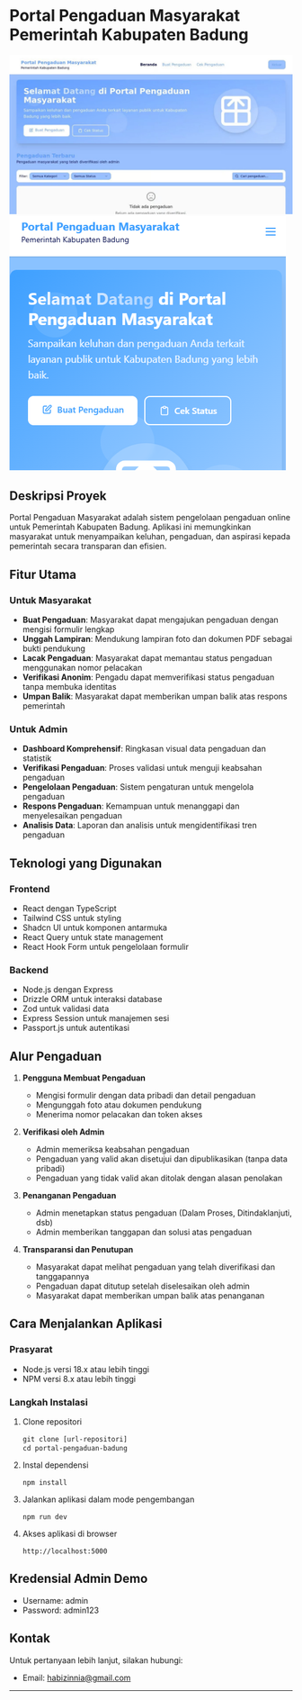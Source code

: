 # Portal Pengaduan Masyarakat Pemerintah Kabupaten Badung

![alt text](badung.jpeg)
![alt text](badung1.png)

## Deskripsi Proyek

Portal Pengaduan Masyarakat adalah sistem pengelolaan pengaduan online untuk Pemerintah Kabupaten Badung. Aplikasi ini memungkinkan masyarakat untuk menyampaikan keluhan, pengaduan, dan aspirasi kepada pemerintah secara transparan dan efisien.



## Fitur Utama

### Untuk Masyarakat
- **Buat Pengaduan**: Masyarakat dapat mengajukan pengaduan dengan mengisi formulir lengkap
- **Unggah Lampiran**: Mendukung lampiran foto dan dokumen PDF sebagai bukti pendukung
- **Lacak Pengaduan**: Masyarakat dapat memantau status pengaduan menggunakan nomor pelacakan
- **Verifikasi Anonim**: Pengadu dapat memverifikasi status pengaduan tanpa membuka identitas
- **Umpan Balik**: Masyarakat dapat memberikan umpan balik atas respons pemerintah

### Untuk Admin
- **Dashboard Komprehensif**: Ringkasan visual data pengaduan dan statistik
- **Verifikasi Pengaduan**: Proses validasi untuk menguji keabsahan pengaduan
- **Pengelolaan Pengaduan**: Sistem pengaturan untuk mengelola pengaduan
- **Respons Pengaduan**: Kemampuan untuk menanggapi dan menyelesaikan pengaduan
- **Analisis Data**: Laporan dan analisis untuk mengidentifikasi tren pengaduan

## Teknologi yang Digunakan

### Frontend
- React dengan TypeScript
- Tailwind CSS untuk styling
- Shadcn UI untuk komponen antarmuka
- React Query untuk state management
- React Hook Form untuk pengelolaan formulir

### Backend
- Node.js dengan Express
- Drizzle ORM untuk interaksi database
- Zod untuk validasi data
- Express Session untuk manajemen sesi
- Passport.js untuk autentikasi

## Alur Pengaduan

1. **Pengguna Membuat Pengaduan**
   - Mengisi formulir dengan data pribadi dan detail pengaduan
   - Mengunggah foto atau dokumen pendukung
   - Menerima nomor pelacakan dan token akses

2. **Verifikasi oleh Admin**
   - Admin memeriksa keabsahan pengaduan
   - Pengaduan yang valid akan disetujui dan dipublikasikan (tanpa data pribadi)
   - Pengaduan yang tidak valid akan ditolak dengan alasan penolakan

3. **Penanganan Pengaduan**
   - Admin menetapkan status pengaduan (Dalam Proses, Ditindaklanjuti, dsb)
   - Admin memberikan tanggapan dan solusi atas pengaduan

4. **Transparansi dan Penutupan**
   - Masyarakat dapat melihat pengaduan yang telah diverifikasi dan tanggapannya
   - Pengaduan dapat ditutup setelah diselesaikan oleh admin
   - Masyarakat dapat memberikan umpan balik atas penanganan

## Cara Menjalankan Aplikasi

### Prasyarat
- Node.js versi 18.x atau lebih tinggi
- NPM versi 8.x atau lebih tinggi

### Langkah Instalasi

1. Clone repositori
   ```
   git clone [url-repositori]
   cd portal-pengaduan-badung
   ```

2. Instal dependensi
   ```
   npm install
   ```

3. Jalankan aplikasi dalam mode pengembangan
   ```
   npm run dev
   ```

4. Akses aplikasi di browser
   ```
   http://localhost:5000
   ```

## Kredensial Admin Demo
- Username: admin
- Password: admin123

## Kontak

Untuk pertanyaan lebih lanjut, silakan hubungi:
- Email: habizinnia@gmail.com

---